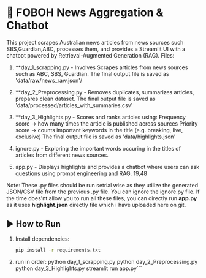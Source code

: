 # 📰 FOBOH News Aggregation & Chatbot

This project scrapes Australian news articles from news sources such SBS,Guardian,ABC, processes them, and provides a Streamlit UI with a chatbot powered by Retrieval-Augmented Generation (RAG). Files:

1. **day_1_scrapping.py - Involves Scrapes articles from news sources such as ABC, SBS, Guardian. The final output file is saved as 'data/raw/news_raw.json'/

2. **day_2_Preprocessing.py - Removes duplicates, summarizes articles, prepares clean dataset. The final output file is saved as 'data/processed/articles_with_summaries.csv'

3. **day_3_Highlights.py - Scores and ranks articles using:
    Frequency score → how many times the article is published across sources
    Priority score → counts important keywords in the title (e.g. breaking, live, exclusive)
    The final output file is saved as 'data/highlights.json'

4. ignore.py - Exploring the important words occuring in the titles of articles from different news sources.

5. app.py - Displays highlights and provides a chatbot where users can ask questions using prompt engineering and RAG.
19,48

Note: These .py files should be run setrial wise as they utilize the generated JSON/CSV file from the previous .py file. You can ignore the ignore.py file. If the time does'nt allow you to run all these files, you can directly run **app.py** as it uses **highlight.json** directly file which i have uploaded here on git.

## ▶️ How to Run
1. Install dependencies:
   ```bash
   pip install -r requirements.txt

2. run in order:
python day_1_scrapping.py
python day_2_Preprocessing.py
python day_3_Highlights.py
streamlit run app.py```
